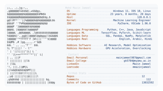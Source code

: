 <picture>
  <source srcset="https://raw.githubusercontent.com/mmazinjameel/mmazinjameel/main/dark_mode.svg?v=1753417872" media="(prefers-color-scheme: dark)">
  <img src="https://raw.githubusercontent.com/mmazinjameel/mmazinjameel/main/light_mode.svg?v=1753417872">
</picture>
